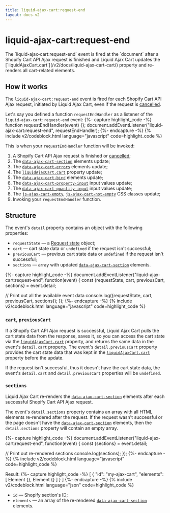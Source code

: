 ```yaml
---
title: liquid-ajax-cart:request-end
layout: docs-v2
---
```


# liquid-ajax-cart:request-end

<p class="lead" markdown="1">
The `liquid-ajax-cart:request-end` event is fired at the `document` after a Shopify Cart API Ajax request is finished
and Liquid Ajax Cart updates the [`liquidAjaxCart.cart`](/v2/docs/liquid-ajax-cart-cart/) property
and re-renders all cart-related elements.  
</p>

## How it works

The `liquid-ajax-cart:request-end` event is fired for each Shopify Cart API Ajax request, initiated by Liquid Ajax Cart,
even if the request is [cancelled](/v2/docs/request-state/#infocancel).

Let's say you defined a function `requestEndHandler` as a listener of the `liquid-ajax-cart:request-end` event:
{%- capture highlight_code -%}
function requestEndHandler(event) {};
document.addEventListener("liquid-ajax-cart:request-end", requestEndHandler);
{%- endcapture -%}
{% include v2/codeblock.html language="javascript" code=highlight_code %}

This is when your `requestEndHandler` function will be invoked:
1. A Shopify Cart API Ajax request is finished or [cancelled](/v2/docs/request-state/#infocancel);
2. The [`data-ajax-cart-section`](/v2/docs/data-ajax-cart-section/) elements update;
3. The [`data-ajax-cart-errors`](/v2/docs/data-ajax-cart-errors/) elements update;
4. The [`liquidAjaxCart.cart`](/v2/docs/liquid-ajax-cart-cart/) property update;
5. The [`data-ajax-cart-bind`](/v2/docs/data-ajax-cart-bind/) elements update;
6. The [`data-ajax-cart-property-input`](/v2/docs/data-ajax-cart-property-input/) input values update;
7. The [`data-ajax-cart-quantity-input`](/v2/docs/data-ajax-cart-quantity-input/) input values update;
8. The [`js-ajax-cart-empty`](/v2/docs/js-ajax-cart-empty/), [`js-ajax-cart-not-empty`](/v2/docs/js-ajax-cart-not-empty/) CSS classes update;
9. Invoking your `requestEndHandler` function.

## Structure

The event's `detail` property contains an object with the following properties:
* `requestState` — a [Request state](/v2/docs/request-state/) object;
* `cart` — cart state data or `undefined` if the request isn't successful;
* `previousCart` — previous cart state data or `undefined` if the request isn't successful;
* `sections` — array with updated [`data-ajax-cart-section`](/v2/docs/data-ajax-cart-section/) elements.

{%- capture highlight_code -%}
document.addEventListener("liquid-ajax-cart:request-end", function(event) {
  const {requestState, cart, previousCart, sections} = event.detail;

  // Print out all the available event data
  console.log({requestState, cart, previousCart, sections});
});
{%- endcapture -%}
{% include v2/codeblock.html language="javascript" code=highlight_code %}

### `cart`, `previousCart`

If a Shopify Cart API Ajax request is successful, Liquid Ajax Cart pulls the cart state data from the response, 
saves it, so you can access the cart state via the [`liquidAjaxCart.cart`](/v2/docs/liquid-ajax-cart-cart/) property, 
and returns the same data in the event's `detail.cart` property. The event's `detail.previousCart` property
provides the cart state data that was kept in the [`liquidAjaxCart.cart`](/v2/docs/liquid-ajax-cart-cart/) property 
before the update.

If the request isn't successful, thus it doesn't have the cart state data, the event's `detail.cart` and `detail.previousCart` properties
will be `undefined`.

### `sections`

Liquid Ajax Cart re-renders the [`data-ajax-cart-section`](/v2/docs/data-ajax-cart-section/) elements 
after each successful Shopify Cart API Ajax request.

The event's `detail.sections` property contains an array with all HTML elements re-rendered after the request.
If the request wasn't successful or the page doesn't have the [`data-ajax-cart-section`](/v2/docs/data-ajax-cart-section/) elements,
then the `detail.sections` property will contain an empty array.

{%- capture highlight_code -%}
document.addEventListener("liquid-ajax-cart:request-end", function(event) {
  const {sections} = event.detail;
  
  // Print out re-rendered sections
  console.log(sections);
  });
{%- endcapture -%}
{% include v2/codeblock.html language="javascript" code=highlight_code %}

Result:
{%- capture highlight_code -%}
[
  {
    "id": "my-ajax-cart",
    "elements": [ Element {}, Element {} ]
  }
]
{%- endcapture -%}
{% include v2/codeblock.html language="json" code=highlight_code %}

* `id` — Shopify section's ID;
* `elements` — an array of the re-rendered [`data-ajax-cart-section`](/v2/docs/data-ajax-cart-section/) elements.